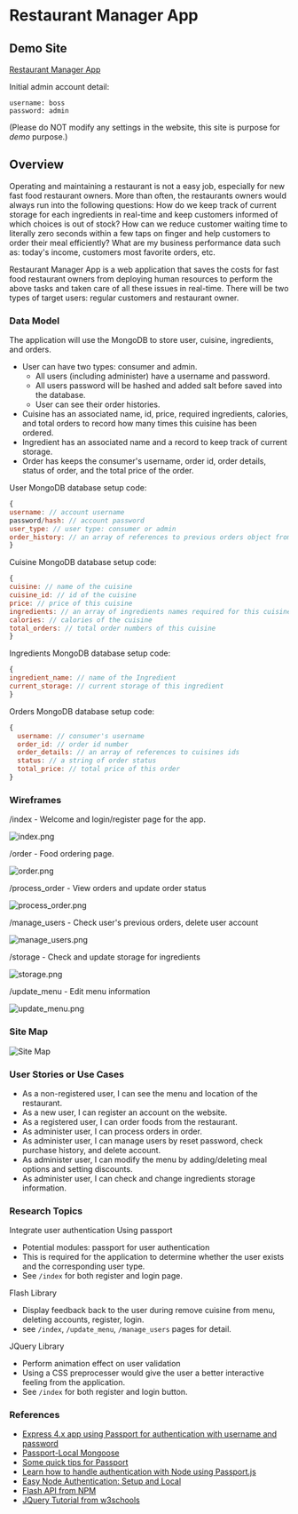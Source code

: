 # Restaurant Manager App

## Demo Site
[Restaurant Manager App](https://infinite-hamlet-95167.herokuapp.com/index)

Initial admin account detail:
```
username: boss
password: admin
```
(Please do NOT modify any settings in the website, this site is purpose for _demo_ purpose.)

## Overview
Operating and maintaining a restaurant is not a easy job, especially for new fast food restaurant owners. More than often, the restaurants owners would always run into the following questions: How do we keep track of current storage for each ingredients in real-time and keep customers informed of which choices is out of stock? How can we reduce customer waiting time to literally zero seconds within a few taps on finger and help customers to order their meal efficiently? What are my business performance data such as: today's income, customers most favorite orders, etc.

Restaurant Manager App is a web application that saves the costs for fast food restaurant owners from deploying human resources to perform the above tasks and taken care of all these issues in real-time. There will be two types of target users: regular customers and restaurant owner.

### Data Model
The application will use the MongoDB to store user, cuisine, ingredients, and orders.

* User can have two types: consumer and admin.
  * All users (including administer) have a username and password.
  * All users password will be hashed and added salt before saved into the database.
  * User can see their order histories.
* Cuisine has an associated name, id, price, required ingredients, calories, and total orders to record how many times this cuisine has been ordered.
* Ingredient has an associated name and a record to keep track of current storage.
* Order has keeps the consumer's username, order id, order details, status of order, and the total price of the order.

User MongoDB database setup code:
```javascript
{
username: // account username
password/hash: // account password
user_type: // user type: consumer or admin
order_history: // an array of references to previous orders object from this account
}
```
Cuisine MongoDB database setup code:
```javascript
{
cuisine: // name of the cuisine
cuisine_id: // id of the cuisine
price: // price of this cuisine
ingredients: // an array of ingredients names required for this cuisine
calories: // calories of the cuisine
total_orders: // total order numbers of this cuisine
}
```
Ingredients MongoDB database setup code:
```javascript
{
ingredient_name: // name of the Ingredient
current_storage: // current storage of this ingredient
}
```
Orders MongoDB database setup code:
```javascript
{
  username: // consumer's username
  order_id: // order id number
  order_details: // an array of references to cuisines ids
  status: // a string of order status
  total_price: // total price of this order
}
```
### Wireframes
/index - Welcome and login/register page for the app.

![index.png](https://github.com/szwalker/Restaurant-Manager-App/blob/master/Documentation/index.png?raw=true "Index Page")

/order - Food ordering page.

![order.png](https://github.com/szwalker/Restaurant-Manager-App/blob/master/Documentation/order.png?raw=true "Order Page")

/process_order - View orders and update order status

![process_order.png](https://github.com/szwalker/Restaurant-Manager-App/blob/master/Documentation/process_order.png?raw=true "Process_Order Page")

/manage_users - Check user's previous orders, delete user account

![manage_users.png](https://github.com/szwalker/Restaurant-Manager-App/blob/master/Documentation/manage_users.png?raw=true "Manage_Users Page")

/storage - Check and update storage for ingredients

![storage.png](https://github.com/szwalker/Restaurant-Manager-App/blob/master/Documentation/storage.png?raw=true "Storage Page")

/update_menu - Edit menu information

![update_menu.png](https://github.com/szwalker/Restaurant-Manager-App/blob/master/Documentation/update_menu.png?raw=true "Update Menu Page")


### Site Map
![Site Map](https://github.com/szwalker/Restaurant-Manager-App/blob/master/Documentation/site_map.png?raw=true "Restaurant Manager App Site Map")

### User Stories or Use Cases
* As a non-registered user, I can see the menu and location of the restaurant.
* As a new user, I can register an account on the website.
* As a registered user, I can order foods from the restaurant.
* As administer user, I can process orders in order.
* As administer user, I can manage users by reset password, check purchase history, and delete account.
* As administer user, I can modify the menu by adding/deleting meal options and setting discounts.
* As administer user, I can check and change ingredients storage information.

### Research Topics
Integrate user authentication Using passport
  * Potential modules: passport for user authentication
  * This is required for the application to determine whether the user exists and the corresponding user type.
  * See `/index` for both register and login page.

Flash Library
  * Display feedback back to the user during remove cuisine from menu, deleting accounts, register, login.
  * see `/index`, `/update_menu`, `/manage_users` pages for detail.

JQuery Library
  * Perform animation effect on user validation
  * Using a CSS preprocesser would give the user a better interactive feeling from the application.
  * See `/index` for both register and login button.

### References
  * [Express 4.x app using Passport for authentication with username and password](https://github.com/passport/express-4.x-local-example/blob/master/server.js)
  * [Passport-Local Mongoose](https://github.com/saintedlama/passport-local-mongoose)
  * [Some quick tips for Passport]( https://www.raymondcamden.com/2016/06/23/some-quick-tips-for-passport)
  * [Learn how to handle authentication with Node using Passport.js](https://medium.freecodecamp.org/learn-how-to-handle-authentication-with-node-using-passport-js-4a56ed18e81e)
  * [Easy Node Authentication: Setup and Local](https://scotch.io/tutorials/easy-node-authentication-setup-and-local)
  * [Flash API from NPM](https://www.npmjs.com/package/flash)
  * [JQuery Tutorial from w3schools](https://www.w3schools.com/jquery/)
